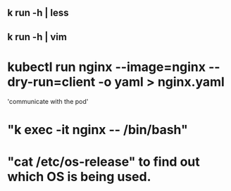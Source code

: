 ## k run -h | less
## k run -h | vim

# kubectl run nginx --image=nginx --dry-run=client -o yaml > nginx.yaml

'communicate with the pod'
# "k exec -it nginx -- /bin/bash"
# "cat /etc/os-release"  to find out which OS is being used.